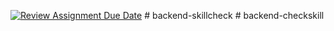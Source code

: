 [![Review Assignment Due Date](https://classroom.github.com/assets/deadline-readme-button-24ddc0f5d75046c5622901739e7c5dd533143b0c8e959d652212380cedb1ea36.svg)](https://classroom.github.com/a/xhRO-aFk)
#   b a c k e n d - s k i l l c h e c k  
 #   b a c k e n d - c h e c k s k i l l  
 